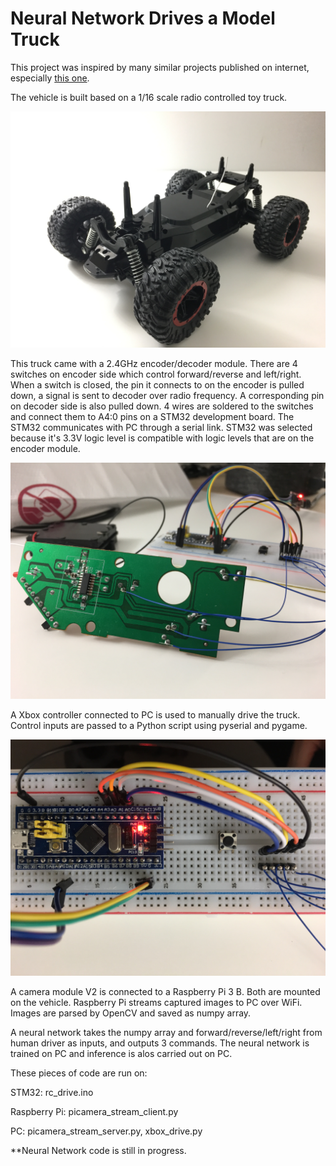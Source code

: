 # Neural Network Drives a Model Truck

This project was inspired by many similar projects published on internet, especially <a href = 'https://github.com/hamuchiwa/AutoRCCar'>this one</a>.

The vehicle is built based on a 1/16 scale radio controlled toy truck. 

<p align="center">
  <img src="https://github.com/yff-001/nn-truck/blob/master/images/IMG_2239.JPG" width="1000" title="1/16 RC Truck">
</p>

This truck came with a 2.4GHz encoder/decoder module. There are 4 switches on encoder side which control forward/reverse and left/right. When a switch is closed, the pin it connects to on the encoder is pulled down, a signal is sent to decoder over radio frequency. A corresponding pin on decoder side is also pulled down. 4 wires are soldered to the switches and connect them to A4:0 pins on a STM32 development board. The STM32 communicates with PC through a serial link. STM32 was selected because it's 3.3V logic level is compatible with logic levels that are on the encoder module.

<p align="center">
  <img src="https://github.com/yff-001/nn-truck/blob/master/images/IMG_2181.JPG" width="1000" title="RC Truck Tx">
</p>

A Xbox controller connected to PC is used to manually drive the truck. Control inputs are passed to a Python script using pyserial and pygame.

<p align="center">
  <img src="https://github.com/yff-001/nn-truck/blob/master/images/IMG_2213.jpg" width="1000" title="STM32 Connected to PC via FTDI">
</p>

A camera module V2 is connected to a Raspberry Pi 3 B. Both are mounted on the vehicle. Raspberry Pi streams captured images to PC over WiFi. Images are parsed by OpenCV and saved as numpy array.

A neural network takes the numpy array and forward/reverse/left/right from human driver as inputs, and outputs 3 commands. The neural network is trained on PC and inference is alos carried out on PC.

These pieces of code are run on:

STM32: rc_drive.ino

Raspberry Pi: picamera_stream_client.py

PC: picamera_stream_server.py, xbox_drive.py

**Neural Network code is still in progress.
